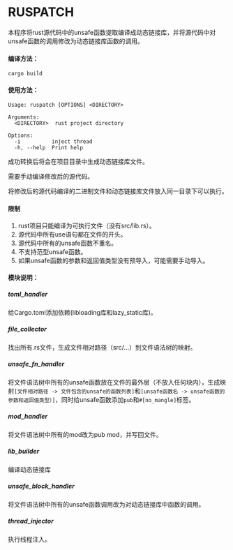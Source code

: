 # RUSPATCH

本程序将rust源代码中的unsafe函数提取编译成动态链接库，并将源代码中对unsafe函数的调用修改为动态链接库函数的调用。

#### 编译方法：

```shell
cargo build
```

#### 使用方法：

```shell
Usage: ruspatch [OPTIONS] <DIRECTORY>

Arguments:
  <DIRECTORY>  rust project directory

Options:
  -i          inject thread
  -h, --help  Print help
```

成功转换后将会在项目目录中生成动态链接库文件。

需要手动编译修改后的源代码。

将修改后的源代码编译的二进制文件和动态链接库文件放入同一目录下可以执行。

#### 限制

1. rust项目只能编译为可执行文件（没有src/lib.rs）。
2. 源代码中所有use语句都在文件的开头。
3. 源代码中所有的unsafe函数不重名。
4. 不支持范型unsafe函数。
5. 如果unsafe函数的参数和返回值类型没有预导入，可能需要手动导入。

#### 模块说明：

##### toml_handler

给Cargo.toml添加依赖(libloading库和lazy_static库)。

##### file_collector

找出所有.rs文件，生成文件相对路径（src/...）到文件语法树的映射。

##### unsafe_fn_handler

将文件语法树中所有的unsafe函数放在文件的最外层（不放入任何块内），生成映射``[文件相对路径 -> 文件包含的unsafe的函数列表]``和``[unsafe函数名 -> unsafe函数的参数和返回值类型）]``，同时给unsafe函数添加``pub``和``#[no_mangle]``标签。

##### mod_handler

将文件语法树中所有的mod改为pub mod，并写回文件。

##### lib_builder

编译动态链接库

##### unsafe_block_handler

将文件语法树中所有的unsafe函数调用改为对动态链接库中函数的调用。

##### thread_injector

执行线程注入。
